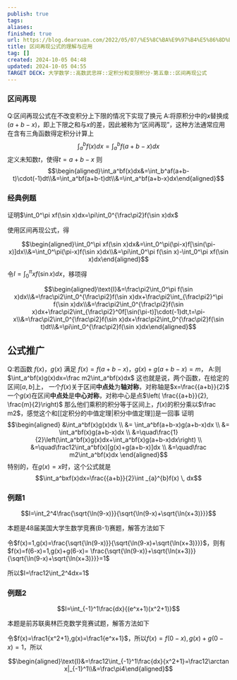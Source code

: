 ```yaml
---
publish: true
tags: 
aliases: 
finished: true
url: https://blog.dearxuan.com/2022/05/07/%E5%8C%BA%E9%97%B4%E5%86%8D%E7%8E%B0%E5%85%AC%E5%BC%8F%E7%9A%84%E7%90%86%E8%A7%A3%E4%B8%8E%E5%BA%94%E7%94%A8/
title: 区间再现公式的理解与应用
tag: []
created: 2024-10-05 04:48
updated: 2024-10-05 04:55
TARGET DECK: 大学数学::高数武忠祥::定积分和变限积分-第五章::区间再现公式
---
```


### 区间再现

Q:区间再现公式在不改变积分上下限的情况下实现了换元
A:将原积分中的$x$替换成$(a+b-x)$，即上下限之和与$x$的差，因此被称为“区间再现”，这种方法通常应用在含有三角函数得定积分计算上
$$\int_a^bf(x)dx=\int_a^bf(a+b-x)dx$$
定义未知数$t$，使得$t=a+b-x$
则
$$\begin{aligned}\int_a^bf(x)dx&=\int_b^af(a+b-t)\cdot(-1)dt\\&=\int_a^bf(a+b-t)dt\\&=\int_a^bf(a+b-x)dx\end{aligned}$$


### 经典例题

证明$\int_0^\pi xf(\sin x)dx=\pi\int_0^{\frac\pi2}f(\sin x)dx$

使用区间再现公式，得

$$\begin{aligned}\int_0^\pi xf(\sin x)dx&=\int_0^\pi(\pi-x)f[\sin(\pi-x)]dx\\&=\int_0^\pi(\pi-x)f(\sin x)dx\\&=\pi\int_0^\pi f(\sin x)-\int_0^\pi xf(\sin x)dx\end{aligned}$$

令$I=\int_0^{\pi}xf(\sin x)dx$，移项得

$$\begin{aligned}\text{I}&=\frac\pi2\int_0^\pi f(\sin x)dx\\&=\frac\pi2\int_0^{\frac\pi2}f(\sin x)dx+\frac\pi2\int_{\frac\pi2}^\pi f(\sin x)dx\\&=\frac\pi2\int_0^{\frac\pi2}f(\sin x)dx+\frac\pi2\int_{\frac\pi2}^0f[\sin(\pi-t)]\cdot(-1)dt,t=\pi-x\\&=\frac\pi2\int_0^{\frac\pi2}f(\sin x)dx+\frac\pi2\int_0^{\frac\pi2}f(\sin t)dt\\&=\pi\int_0^{\frac\pi2}f(\sin x)dx\end{aligned}$$

## 公式推广

Q:若函数 $f(x)$，$g(x)$ 满足 $f(x) =f(a+b-x)$，$g(x)+g(a+b-x)=m$，
A:则 $\int_a^bf(x)g(x)dx=\frac m2\int_a^bf(x)dx$
这也就是说，两个函数，在给定的区间$[a,b]$上，
一个$f(x)$关于区间**中点处**为**轴对称**，对称轴是$x=\frac{{a+b}}{2}$
一个$g(x)$在区间**中点处**是**中心对称**，对称中心是点$\left( \frac{{a+b}}{2}, \frac{m}{2}\right)$
那么他们乘积的积分等于区间上，$f(x)$的积分乘以$\frac m2$，感觉这个和[[定积分的中值定理|积分中值定理]]是一回事
证明
$$\begin{aligned}
&\int_a^bf(x)g(x)dx \\
&= \int_a^bf(a+b-x)g(a+b-x)dx  \\
&= \int_a^bf(x)g(a+b-x)dx  \\
&=\quad\frac{1}{2}\left(\int_a^bf(x)g(x)dx+\int_a^bf(x)g(a+b-x)dx\right) \\
&=\quad\frac12\int_a^bf(x)[g(x)+g(a+b-x)]dx \\
&=\quad\frac m2\int_a^bf(x)dx
\end{aligned}$$
特别的，在$g(x)=x$时，这个公式就是
$$\int_a^bxf(x)dx=\frac{{a+b}}{2}\int _{a}^{b}f(x) \, dx$$



### 例题1

$$I=\int_2^4\frac{\sqrt{\ln(9-x)}}{\sqrt{\ln(9-x)+\sqrt{\ln(x+3)}}}$$

本题是48届美国大学生数学竞赛(B-1)赛题，解答方法如下

令$f(x)=1,g(x)=\frac{\sqrt{\ln(9-x)}}{\sqrt{\ln(9-x)+\sqrt{\ln(x+3)}}}$，则有$f(x)=f(6-x)=1,g(x)+g(6-x)= \frac{\sqrt{\ln(9-x)}+\sqrt{\ln(x+3)}}{\sqrt{\ln(9-x)+\sqrt{\ln(x+3)}}}=1$

所以$I=\frac12\int_2^4dx=1$

### 例题2
$$I=\int_{-1}^1\frac{dx}{(e^x+1)(x^2+1)}$$

本题是前苏联奥林匹克数学竞赛试题，解答方法如下

令$f(x)=\frac1{x^2+1},g(x)=\frac1{e^x+1}$，所以$f(x)=f(0-x),g(x)+g(0-x)=1$，所以

$$\begin{aligned}\text{I}&=\frac12\int_{-1}^1\frac{dx}{x^2+1}=\frac12\arctan x|_{-1}^1\\&=\frac\pi4\end{aligned}$$